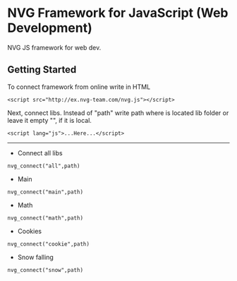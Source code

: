 # NVG Framework for JavaScript (Web Development)
NVG JS framework for web dev.

## Getting Started
To connect framework from online write in HTML 

```
<script src="http://ex.nvg-team.com/nvg.js"></script>
```
Next, connect libs. Instead of "path" write path where is located lib folder or leave it empty "", if it is local.
```
<script lang="js">...Here...</script>
```
____________________________________________________________________
* Connect all libs
```
nvg_connect("all",path)
```
* Main
```
nvg_connect("main",path)
```
* Math
```
nvg_connect("math",path)
```
* Cookies
```
nvg_connect("cookie",path)
```
* Snow falling
```
nvg_connect("snow",path)
```
